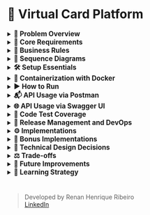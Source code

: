 # 🎫 Virtual Card Platform

<details>
  <summary><strong><span style="font-size: 1.1em;">
    💼 Problem Overview
  </span></strong></summary>

  <br>

You are tasked with building the backend API for a **Virtual Card Platform**. Users should be able to:

- Create virtual cards
- Add funds (top-up)
- Spend funds from the cards

The system must guarantee **data consistency**, **prevent overspending**, and remain **robust under concurrent usage**.

#

</details>

<details>
  <summary><strong><span style="font-size: 1.1em;">
    🧱 Core Requirements
  </span></strong></summary>

##### 🏛️ Entity

- 💳 Card

  The Card entity represents a virtual card created by a user within the platform. It holds key information required for performing financial transactions, such as the available balance and operational status.

    - `id: UUID`
    - `cardholderName: String`
    - `balance: BigDecimal`
    - `createdAt: Timestamp`

- 💸 Transaction

  The Transaction entity represents a financial operation executed on a virtual card. It stores information about the transaction type, amount, and the moment it occurred. Every transaction is linked to a specific card.

    - `id: UUID`
    - `cardId: UUID` (foreign key)
    - `type: ENUM { SPEND, TOPUP }`
    - `amount: BigDecimal`
    - `createdAt: Timestamp`

##### 🔌 API Endpoints

- `POST /cards`

    - Creates a new virtual card.

  ```json
  {
    "cardholderName": "Alice",
    "initialBalance": 100.00
  }
  ```

- `POST /cards/{id}/spend`

    - Returns `400 Bad Request` if balance is insufficient.
    - Must prevent double-spending via race condition handling.

  ```json
  {
    "amount": 30.00,
    "requestId": "UUID"
  }
  ```

- `POST /cards/{id}/topup`

    - Adds funds to an existing card.

  ```json
  {
    "amount": 50.00,
    "requestId": "UUID"
  }
  ```

- `GET /cards/{id}`

    - Retrieves card details including current balance.

- `GET /cards/{id}/transactions`

    - Returns the full transaction history for a card.

#

</details>

<details>
  <summary><strong><span style="font-size: 1.1em;">
    📝 Business Rules
  </span></strong></summary>

  <br>

- A card's balance **can never go below zero**
- Transactions must ensure **atomicity and consistency** (e.g., no double spend)
- Spending from **non-existent or deleted cards** is forbidden
- Transactions are blocked if the card is `BLOCKED`
- Cards must exist; otherwise, return `404 Not Found`
- A card can have a **maximum of 5 SPEND transactions per minute**
- Duplicate transactions are avoided by checking amount and timestamp within a configurable time window

#

</details>

<details>
  <summary><strong><span style="font-size: 1.1em;">
    🧩 Sequence Diagrams
  </span></strong></summary>

<br>

This section presents the key backend flows through sequence diagrams, covering both successful and failure scenarios for each API endpoint.

> Diagrams are generated with PlantUML and stored under `src/main/resources/static/docs/diagrams/`.

#


###### ✅ Create Card – Success

![Create Card – Success](src/main/resources/static/docs/images/diagrams/create_card_sequence.png)

#


###### ❌ Create Card – Errors

![Create Card – Errors](src/main/resources/static/docs/images/diagrams/create_card_errors.png)

#

###### ✅ Get Card – Success

![Get Card – Success](src/main/resources/static/docs/images/diagrams/get_card_sequence.png)

#

###### ❌ Get Card – Errors

![Get Card – Errors](src/main/resources/static/docs/images/diagrams/get_card_errors.png)

#

###### ✅ Get Transactions – Success

![Get Transactions – Success](src/main/resources/static/docs/images/diagrams/get_transactions_sequence.png)

#

###### ❌ Get Transactions – Errors

![Get Transactions – Errors](src/main/resources/static/docs/images/diagrams/get_transactions_errors.png)

#

###### ✅ Spend Card – Success

![Spend Card – Success](src/main/resources/static/docs/images/diagrams/spend_card_sequence.png)

#

###### ❌ Spend Card – Errors

![Spend Card – Errors](src/main/resources/static/docs/images/diagrams/spend_card_errors.png)

#

###### ✅ Top-Up Card – Success

![Top-Up Card – Success](src/main/resources/static/docs/images/diagrams/topup_card_sequence.png)

#

###### ❌ Top-Up Card – Errors

![Top-Up Card – Errors](src/main/resources/static/docs/images/diagrams/topup_card_errors.png)


#

</details>

<details>
  <summary><strong><span style="font-size: 1.1em;">
    🛠️ Setup Essentials
  </span></strong></summary>

  <br>

- **Java 17** – Required language version
- **Maven 3.8** – Dependency management and build tool
- **Default port: 8080**

#

</details>

<details>
  <summary><strong><span style="font-size: 1.1em;">🐳 Containerization with Docker</span></strong></summary>

###### 📦 Docker Overview

This project provides a ready-to-use Docker setup to build and run the application in a containerized environment. Docker ensures consistency across environments and simplifies both local development and deployment.

#

###### 🛠️ Build the Docker Image

To build the Docker image locally:

```bash
docker build -t virtual-card-platform .
```

This uses the `Dockerfile` located at the project root, which builds the Spring Boot application and packages it into a minimal runtime image.


#

</details>


<details>
  <summary><strong><span style="font-size: 1.1em;">
    ▶️ How to Run
  </span></strong></summary>


###### 🐳 Run using Docker container

To run the application with a specific Spring profile (`dev`, `hml`, or `prd`):

```bash
docker run --rm -it -e SPRING_PROFILES_ACTIVE=dev -p 8080:8080 virtual-card-platform
```

- `--rm`: automatically removes the container after stopping.
- `-it`: interactive terminal mode (logs appear in your console).
- `-e SPRING_PROFILES_ACTIVE=dev`: defines the Spring Boot environment.
- `-p 8080:8080`: maps container port 8080 to host port 8080.

#

###### 📦 Run using Maven

  ```bash
    mvn spring-boot:run
  ```

> 📌 That's it! No additional configuration is needed. All dependencies are resolved via Maven.
>
> 🚀 The application runs with:
> - In-memory H2 database initialized via Flyway
> - In-memory cache for improved performance and reduced database load

#

</details>

<details>
  <summary><strong><span style="font-size: 1.1em;">
    📬 API Usage via Postman
  </span></strong></summary>

  <br>

This project includes a complete [Postman collection](https://github.com/rhribeiro25/virtual-card-platform/blob/main/src/main/resources/static/docs/virtual-card-platform.postman_collection.json) to help test and explore the API.

1. Import the collection into Postman
2. Run the application using:
3. Execute the requests in the following order:

###### 💳 `POST /cards` – Create a Virtual Card

![Create Card Screenshot](src/main/resources/static/docs/images/postman/create-card.png)

###### 💸 `POST /cards/{id}/topup` – Add Funds to a Card

![Top-Up Screenshot](src/main/resources/static/docs/images/postman/topup-card.png)

###### 💸  `POST /cards/{id}/spend` – Spend from the Card

![Spend Screenshot](src/main/resources/static/docs/images/postman/spend-card.png)

###### 🔍 `GET /cards/{id}` – Retrieve Card Details

![Get Card Screenshot](src/main/resources/static/docs/images/postman/get-card-details.png)

###### 📜 `GET /cards/{id}/transactions` – List Transactions

![Transaction History Screenshot](src/main/resources/static/docs/images/postman/get-transactions-page.png)


###### 🌐 API Access Guide

> 💡 **Accessing the API**
>
> If you are running the application **locally**, use the following HOST:  
> `http://localhost:8080`
>
> If you want to access the deployed application via **Heroku**, use one of the following URLs based on the environment:
>
> - **Development Environment HOST:**  
    >   `https://virtual-card-platform-dev-7c9a917ba5c1.herokuapp.com`
>
> - **Staging environment HOST:**  
    >   `https://virtual-card-platform-hml-a00fc4bcb4b4.herokuapp.com`
>
> - **Production Environment HOST:**  
    >   `https://virtual-card-platform-prd-36e5f3160255.herokuapp.com`

#

</details> 


<details>
  <summary><strong><span style="font-size: 1.1em;">
    🌐 API Usage via Swagger UI
  </span></strong></summary>

<br>

This project includes **Swagger UI** to help developers explore and test the available endpoints.

| Environment               | Swagger URL                                                                                               |
|---------------------------|-----------------------------------------------------------------------------------------------------------|
| 🖥️ Local                  | [virtual-card-platform-dev](http://localhost:8080/swagger-ui.html)                          |
| 🧪 Development            | [virtual-card-platform-dev](https://virtual-card-platform-dev-7c9a917ba5c1.herokuapp.com/swagger-ui.html) |
| 🚧 Staging (Homologation) | [virtual-card-platform-hml](https://virtual-card-platform-hml-a00fc4bcb4b4.herokuapp.com/swagger-ui.html) |
| ✅ Production              | [virtual-card-platform-prd](https://virtual-card-platform-prd-36e5f3160255.herokuapp.com/swagger-ui.html) |


#

</details>


<details>
  <summary><strong><span style="font-size: 1.1em;">
    🧪 Code Test Coverage
  </span></strong></summary>

- **Jacoco** test coverage report published via GitHub Pages:

  [![JaCoCo Coverage](src/main/resources/static/docs/images/coverage/coverage.png)](https://rhribeiro25.github.io/virtual-card-platform)

#

</details>

<details>
  <summary><strong><span style="font-size: 1.1em;">
    🔄 Release Management and DevOps
  </span></strong></summary>

<br>
To ensure a smooth and reliable development cycle, we follow best practices for version control, Continuous Integration (CI), and Continuous Delivery (CD).

##### 📌 Development Flow

1. Create a new task branch:
   ```bash
   git checkout -b "feature/task-name"
   ```
2. Add and commit your changes:
   ```bash
   git add .
   git commit -m "feat: task description"
   ```
3. Push the branch:
   ```bash
   git push origin "feature/task-name"
   ```
4. Open a Pull Request (via GitHub or CLI):
   ```bash
   gh pr create --base main --head feature/task-name --title "feat: description" --body "Implementation details"
   ```

5. After **two approvals**, the Pull Request is merged into the `main` branch.

###### 📝 Pull Request List

![Pull Request list](src/main/resources/static/docs/images/devops/pr-list.png)

###### 🧑‍💻 Opening a Pull Request

![Pull request openned](src/main/resources/static/docs/images/devops/pr-open.png)

###### 🔀 Merging the Pull Request in main branch

![Merging pull request](src/main/resources/static/docs/images/devops/pr-merge.png)

#

##### 🏷️ Version Tagging

After the `main` branch is updated, a new version of the system is tagged using Git:

```bash
git checkout main
git pull origin main
git tag vX.X.X
git push origin vX.X.X
```

#

##### 🚚 Promotion to Environments (CD)

With the image generated by the tag, you can promote the version to different environments using the **manual CD pipeline**, which allows you to select:

- Version (tag)
- Target environment (`dev`, `hml`, or `prd`)

> 🧠 **Note:** If the release **does not exist**, it will be **automatically created** during the first deployment to the `dev` environment. This ensures consistency throughout the promotion cycle.

> ✅ After deployment to `dev`, the same version can be promoted to `hml` and `prd` manually without rebuilding.

###### 🛠️ GitHub Actions Workflow List

![Workflow list](src/main/resources/static/docs/images/devops/workflow-list.png)

###### 🚀 CD Workflow Trigger

![Workflow for CD](src/main/resources/static/docs/images/devops/workflow-cd.png)

###### 🔄 CD Workflow in Progress

![Workflow CD running](src/main/resources/static/docs/images/devops/workflow-cd-running.png)

###### 🔍 CD Workflow Steps

![Workflow CD steps](src/main/resources/static/docs/images/devops/workflow-cd-staps.png)

#

</details>

<details>
  <summary><strong><span style="font-size: 1.1em;">
    ⚙ Implementations
  </span></strong></summary>

- In-memory **H2 database** with versioning via **Flyway**

- **Spring Data JPA**

- In-memory **cache** using `@Cacheable` and `@CacheEvict`

- 100% **test coverage** (unit and integration) with **JUnit + Mockito**

- Transaction safety using `@Transactional` and **optimistic locking** via `@Version`

- Proper layering: `Controller → Service (UseCase) → Repository`

- Use of **DTOs**, **MapStruct-like mappers**, and REST best practices (HTTP 200, 201, 400, 404, 409, 500)

- Design patterns:
    - **Template Method** for transaction execution
    - **Facade** via `CardUsecase` to encapsulate logic
    - **Builder** for creating immutable entities

- **Swagger UI** available for REST API exploration:

  👉 [Swagger Interface (localhost)](http://localhost:8080/swagger-ui.html)

- H2 database accessible during execution:

  👉 [H2 Console](http://localhost:8080/h2-console)

  <br>

> JDBC URL: `jdbc:h2:mem:virtual_card_platform`\
> User: `sa` | Password: `123456`

#

</details>

<details>
  <summary><strong><span style="font-size: 1.1em;">
    🌟 Bonus Implementations
  </span></strong></summary>

  <br>

- Pagination support in transaction history
- Card status (`ACTIVE`, `BLOCKED`) with enforcement
- Version field (`@Version`) to enable optimistic concurrency
- Rate limiting: max 5 `SPEND` transactions/minute/card
- Swagger API documentation
- Caching to avoid repeated queries
- CI pipeline with **GitHub Actions** (build, test, Jacoco publish)
- **Flyway** DB versioning for environment consistency
- Request ID Validation – validation using requestId in transactions to make sure the same transaction isn't processed more than once, even in case of network issues or retries.
- Cache First Strategy – Now the system checks the cache first, and only goes to the database if the data isn’t there. That helps improve performance and reduce unnecessary DB hits.
- Global Exception Handler – organizing everything through BusinessException to keep things clean and centralized.
- Transactional Rollback – @Transactional(rollbackFor = BusinessException.class) to ensure that if anything goes wrong in a business rule, all operations inside the process are rolled back, even those inside a Template Method flow.
- Custom Validation per Transaction Type – validations customizable using a supports() method, so each one is only applied to the right type of transaction. It makes the system more flexible and easier to maintain.

#

</details>

<details>
  <summary><strong><span style="font-size: 1.1em;">
    🧠 Technical Design Decisions
  </span></strong></summary>

  <br>

Using a rich domain model with full `Card` object instead of just `cardId` enables:

- Referential integrity and cascaded validations
- Easy access to card status and metadata
- Easier extension for rules based on card state

  <br>

> This design improves expressiveness and consistency without violating business constraints.

#

</details>

<details>
  <summary><strong><span style="font-size: 1.1em;">
    ⚖ Trade-offs
  </span></strong></summary>

1. Simplified Domain Models (Card & Transaction only)

   **Trade-off:**  
   Limited modeling to only two main entities (`Card` and `Transaction`) to keep the codebase small and testable.

   **Impact:**  
   ✅ Keeps business logic focused and isolated  
   ❌ May require refactoring when introducing related domains (e.g., User, Limits, Notifications)

2. Synchronous REST-only Communication

   **Trade-off:**  
   Used only REST APIs for card operations.

   **Impact:**  
   ✅ Easy to implement and test  
   ❌ Not scalable for high-throughput or event-driven scenarios (e.g., Kafka-based processing)

3. Optimistic Locking Instead of Distributed Locking

   **Trade-off:**  
   Used `@Version` field for concurrency handling instead of distributed locks (e.g., Redis-based).

   **Impact:**  
   ✅ Simple and safe within a single DB instance  
   ❌ May not prevent race conditions in distributed, high-concurrency environments

4. In-memory Cache Instead of Redis

   **Trade-off:**  
   Used `@Cacheable` with in-memory cache to reduce DB hits.

   **Impact:**  
   ✅ Zero setup; improves performance locally  
   ❌ Not suitable for horizontal scaling or shared cache between instances

5. Flyway for Versioning, No Liquibase or Schema Generation

   **Trade-off:**  
   Chose Flyway for database migrations and disabled Spring’s auto DDL generation.

   **Impact:**  
   ✅ Full control over schema changes, predictable  
   ❌ Requires manual script writing; no visual diffing or rollback tools built-in

6. Rate Limiting by Business Rule, Not Infrastructure

   **Trade-off:**  
   Implemented rate limiting (5 SPEND/min) in business logic instead of using an API Gateway or filter-based limiter.

   **Impact:**  
   ✅ Business-specific control  
   ❌ No automatic protection against DoS or broader abuse patterns

7. No Integration with External Services

   **Trade-off:**  
   The project is self-contained and doesn't simulate real external systems (e.g., card providers, fraud detection, etc.).

   **Impact:**  
   ✅ Simpler test scope  
   ❌ Less realistic for real-world systems with integration complexity

8. CI/CD with GitHub Actions but No Deployment Step

   **Trade-off:**  
   Configured automated tests and coverage reports, but deployment was not included.

   **Impact:**  
   ✅ Validates code quality early  
   ❌ Does not demonstrate production readiness (e.g., Docker, cloud deploy)

9. No Logging Framework Configured (e.g., SLF4J + Logback)

   **Trade-off:**  
   Relied on Spring Boot default logging without structuring log outputs.

   **Impact:**  
   ✅ Sufficient for local dev  
   ❌ Not prepared for observability or log analysis in production

#

</details>

<details>
  <summary><strong><span style="font-size: 1.1em;">
    🚀 Future Improvements
  </span></strong></summary>

1. <strong>Observability & Monitoring</strong>
    - Centralized logging with ELK stack (Elasticsearch, Logstash, Kibana)
    - Tracing with OpenTelemetry or Jaeger
    - Health checks via Spring Boot Actuator
    - Real-time metrics with Prometheus + Grafana
    - Alerting system (e.g., with Grafana Alerts or Google Cloud Monitoring)

2. <strong>Security</strong>
    - OAuth2 + JWT token support with Spring Security
    - JWE (JSON Web Encryption) for sensitive payload protection
    - Rate limiting via API Gateway or Bucket4j
    - CORS and CSRF protection setup
    - Secrets management with Vault or environment-level encryption

3. <strong>Persistence & Infrastructure</strong>
    - Replace H2 with PostgreSQL in Docker
    - Full Docker Compose environment (App + DB + Cache + Monitoring)
    - Migration scripts validation with Flyway dry-run
    - Testcontainers for integration tests with real databases

4. <strong>Testing & Quality</strong>
    - Integration tests using Testcontainers
    - Contract testing with Spring Cloud Contract
    - Load testing with k6 or Gatling
    - Mutation testing with Pitest
    - Code smells and static analysis with SonarQube

5. <strong>Performance & Scalability</strong>
    - Use Redis or Caffeine for distributed caching
    - Enable async processing with @Async or Spring Batch
    - Introduce rate limiting using external services (e.g., Kong, Envoy)
    - Adopt Circuit Breaker pattern (e.g., with Resilience4j)

6. <strong>Architecture & Organization</strong>
    - Modularization using Spring Modules / Multi-Module Maven
    - Use Clean Architecture + CQRS for command/query separation
    - Extract audit logic to a dedicated auditing module

7. <strong>Developer Experience</strong>
    - Swagger UI enhancements (tag groups, examples, auth header prefill)
    - Include Makefile or CLI script for common dev tasks
    - GitHub Actions with code coverage badge and changelog generator
    - Automatic changelog generation using Conventional Commits + Release Drafter

#

</details>

<details>
  <summary><strong><span style="font-size: 1.1em;">
    📙 Learning Strategy
  </span></strong></summary>

  <br>

- Practical development with hands-on debugging
- Official documentation as a primary reference
- Courses and online resources for frameworks and architecture

#

</details>

#

> Developed by Renan Henrique Ribeiro\
> [LinkedIn](https://www.linkedin.com/in/rhribeiro25)
